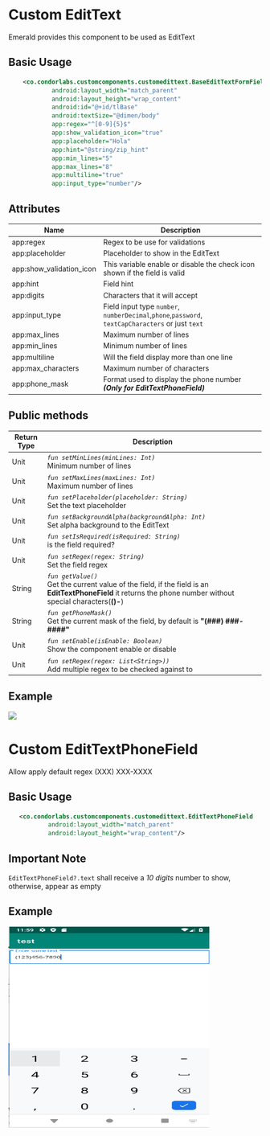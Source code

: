 
# Custom EditText
Emerald provides this component to be used as EditText

## Basic Usage

```xml
    <co.condorlabs.customcomponents.customedittext.BaseEditTextFormField
            android:layout_width="match_parent"
            android:layout_height="wrap_content"
            android:id="@+id/tlBase"
            android:textSize="@dimen/body"
            app:regex="^[0-9]{5}$"
            app:show_validation_icon="true"
            app:placeholder="Hola"
            app:hint="@string/zip_hint"
            app:min_lines="5"
            app:max_lines="8"
            app:multiline="true"
            app:input_type="number"/>
```

## Attributes

| Name | Description |
| - | - |
| app:regex | Regex to be use for validations |
| app:placeholder | Placeholder to show in the EditText|
| app:show_validation_icon | This variable enable or disable the check icon shown if the field is valid|
| app:hint | Field hint|
| app:digits | Characters that it will accept|
| app:input_type | Field input type `number`, `numberDecimal`,`phone`,`password`, `textCapCharacters` or just `text`|
| app:max_lines | Maximum number of lines|
| app:min_lines | Minimum number of lines|
| app:multiline | Will the field display more than one line|
| app:max_characters | Maximum number of characters|
| app:phone_mask | Format used to display the phone number  ***(Only for EditTextPhoneField)*** |

## Public methods
| Return Type | Description |
| - | - |
|  Unit | *`fun setMinLines(minLines: Int)`* <br> Minimum number of lines|
|  Unit | *`fun setMaxLines(maxLines: Int)`* <br> Maximum number of lines|
|  Unit | *`fun setPlaceholder(placeholder: String)`* <br> Set the text placeholder|
|  Unit | *`fun setBackgroundAlpha(backgroundAlpha: Int)`* <br> Set alpha background to the EditText|
|  Unit | *`fun setIsRequired(isRequired: String)`* <br> is the field required?|
|  Unit | *`fun setRegex(regex: String)`* <br> Set the field regex|
|  String | *`fun getValue()`* <br> Get the current value of the field, if the field is an **EditTextPhoneField** it returns the phone number without special characters(**()-**)|
|  String | *`fun getPhoneMask()`* <br> Get the current mask of the field, by default is **"(###) ###-####"**|
|  Unit | *`fun setEnable(isEnable: Boolean)`* <br> Show the component enable or disable| 
|  Unit | *`fun setRegex(regex: List<String>))`* <br> Add multiple regex to be checked against to| 


## Example
<img src="/Images/edit_text_field.png" width="400" heigth="400">

# Custom EditTextPhoneField	
Allow apply default regex (XXX) XXX-XXXX	

## Basic Usage	

 ```xml	
    <co.condorlabs.customcomponents.customedittext.EditTextPhoneField	
            android:layout_width="match_parent"	
            android:layout_height="wrap_content"/>	
```	

## Important Note
`EditTextPhoneField?.text` shall receive a *10 digits* number to show, otherwise, appear as empty

## Example	
<img src="/Images/edit_text_phone.png" width="400" height="400">

